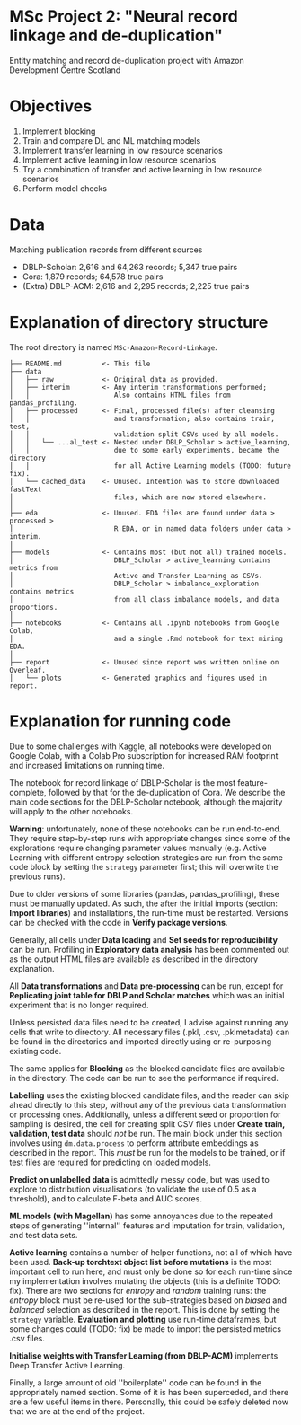 # MSc Project 2: "Neural record linkage and de-duplication"
Entity matching and record de-duplication project with
Amazon Development Centre Scotland

# Objectives
1. Implement blocking
2. Train and compare DL and ML matching models
3. Implement transfer learning in low resource scenarios
4. Implement active learning in low resource scenarios
5. Try a combination of transfer and active learning in low resource scenarios
6. Perform model checks

# Data
Matching publication records from different sources

- DBLP-Scholar: 2,616 and 64,263 records; 5,347 true pairs
- Cora: 1,879 records; 64,578 true pairs
- (Extra) DBLP-ACM: 2,616 and 2,295 records; 2,225 true pairs

# Explanation of directory structure

The root directory is named `MSc-Amazon-Record-Linkage`.

```
├── README.md          <- This file
├── data
│   ├── raw            <- Original data as provided.
│   ├── interim        <- Any interim transformations performed;
│   │                     Also contains HTML files from pandas_profiling.
│   ├── processed      <- Final, processed file(s) after cleansing
│   │                     and transformation; also contains train, test,
│   │                     validation split CSVs used by all models.
│   │   └── ...al_test <- Nested under DBLP_Scholar > active_learning,
│   │                     due to some early experiments, became the directory
│   │                     for all Active Learning models (TODO: future fix).
│   └── cached_data    <- Unused. Intention was to store downloaded fastText
│                         files, which are now stored elsewhere.
│
├── eda                <- Unused. EDA files are found under data > processed >
│                         R EDA, or in named data folders under data > interim.
│
├── models             <- Contains most (but not all) trained models.
│                         DBLP_Scholar > active_learning contains metrics from
│                         Active and Transfer Learning as CSVs.
│                         DBLP_Scholar > imbalance_exploration contains metrics
│                         from all class imbalance models, and data proportions.
│
├── notebooks          <- Contains all .ipynb notebooks from Google Colab,
│                         and a single .Rmd notebook for text mining EDA.
│
├── report             <- Unused since report was written online on Overleaf.
│   └── plots          <- Generated graphics and figures used in report.
```

# Explanation for running code

Due to some challenges with Kaggle, all notebooks were developed on Google
Colab, with a Colab Pro subscription for increased RAM footprint and increased
limitations on running time.

The notebook for record linkage of DBLP-Scholar is the most feature-complete,
followed by that for the de-duplication of Cora. We describe the main code
sections for the DBLP-Scholar notebook, although the majority will apply to the
other notebooks.

**Warning**: unfortunately, none of these notebooks can be run end-to-end. They
require step-by-step runs with appropriate changes since some of the
explorations require changing parameter values manually (e.g. Active Learning
with different entropy selection strategies are run from the same code block
by setting the `strategy` parameter first; this will overwrite the previous
runs).

Due to older versions of some libraries (pandas, pandas_profiling), these must
be manually updated. As such, the after the initial imports
(section: **Import libraries**) and installations, the run-time must be
restarted. Versions can be checked with the code in **Verify package versions**.

Generally, all cells under **Data loading** and
**Set seeds for reproducibility** can be run. Profiling in
**Exploratory data analysis** has been commented out as the output HTML files
are available as described in the directory explanation.

All **Data transformations** and **Data pre-processing** can be run, except for
**Replicating joint table for DBLP and Scholar matches** which was an initial
experiment that is no longer required.

Unless persisted data files need to be created, I advise against running any
cells that write to directory. All necessary files (.pkl, .csv,
.pklmetadata) can be found in the directories and imported directly using or
re-purposing existing code.

The same applies for **Blocking** as the blocked candidate files are available
in the directory. The code can be run to see the performance if required.

**Labelling** uses the existing blocked candidate files, and the reader can skip
 ahead directly to this step, without any of the previous data transformation or
 processing ones. Additionally, unless a different seed or proportion for
 sampling is desired, the cell for creating split CSV files under
 **Create train, validation, test data** should *not* be run. The main block
 under this section involves using `dm.data.process` to perform attribute
 embeddings as described in the report. This *must* be run for the models to be
 trained, or if test files are required for predicting on loaded models.

**Predict on unlabelled data** is admittedly messy code, but was used to explore
 to distribution visualisations (to validate the use of 0.5 as a threshold), and
 to calculate F-beta and AUC scores.

**ML models (with Magellan)** has some annoyances due to the repeated steps of
generating ''internal'' features and imputation for train, validation, and test
data sets.

**Active learning** contains a number of helper functions, not all of which have
 been used. **Back-up torchtext object list before mutations** is the most
 important cell to run here, and must only be done so for each run-time since
 my implementation involves mutating the objects (this is a definite TODO: fix).
 There are two sections for *entropy* and *random* training runs: the *entropy*
 block must be re-used for the sub-strategies based on *biased* and *balanced*
 selection as described in the report. This is done by setting the `strategy`
 variable. **Evaluation and plotting** use run-time dataframes, but some changes
 could (TODO: fix) be made to import the persisted metrics .csv files.

**Initialise weights with Transfer Learning (from DBLP-ACM)** implements
Deep Transfer Active Learning.

Finally, a large amount of old ''boilerplate'' code can be found in the
appropriately named section. Some of it is has been superceded, and there are a
few useful items in there. Personally, this could be safely deleted now that we
are at the end of the project.
